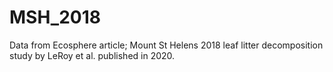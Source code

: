 # MSH_2018
Data from Ecosphere article; Mount St Helens 2018 leaf litter decomposition study by LeRoy et al. published in 2020. 
